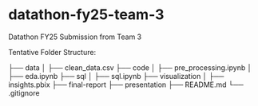# datathon-fy25-team-3
Datathon FY25 Submission from Team 3

Tentative Folder Structure:

├── data
│   ├── clean_data.csv
├── code
│   ├── pre_processing.ipynb
│   ├── eda.ipynb
├── sql
│   ├── sql.ipynb
├── visualization
│   ├── insights.pbix
├── final-report
├── presentation
├── README.md
└── .gitignore
